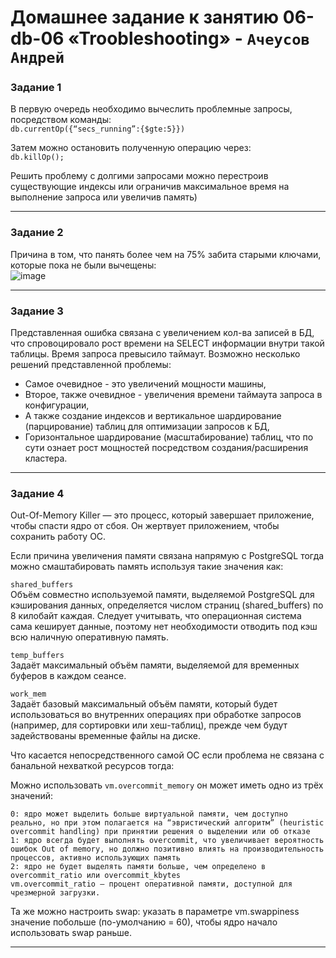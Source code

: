 # Домашнее задание к занятию 06-db-06 «Troobleshooting» - `Ачеусов Андрей`

### Задание 1

В первую очередь необходимо вычеслить проблемные запросы, посредством команды:  
`db.currentOp({“secs_running”:{$gte:5}})`  
  
Затем можно остановить полученную операцию через:  
`db.killOp();`
  
Решить проблему с долгими запросами можно перестроив существующие индексы или ограничив максимальное время на выполнение запроса или увеличив память)

---


### Задание 2


Причина в том, что панять более чем на 75% забита старыми ключами, которые пока не были вычещены:  
![image](https://github.com/AndrewAche/HW_ALL/assets/121398221/65f1764d-b46e-4e53-a468-ec2c6dd76925)


---


### Задание 3

Представленная ошибка cвязана с увеличением кол-ва записей в БД, что спровоцировало рост времени на SELECT информации внутри такой таблицы. Время запроса превысило таймаут.
Возможно несколько решений представленной проблемы:  

* Самое очевидное - это увеличений мощности машины,
* Второе, также очевидное - увеличения времени таймаута запроса в конфигурации,
* А также создание индексов и вертикальное шардирование (парцирование) таблиц для оптимизации запросов к БД,
* Горизонтальное шардирование (масштабирование) таблиц, что по сути ознает рост мощностей посредством создания/расширения кластера.

---


### Задание 4

Out-Of-Memory Killer — это процесс, который завершает приложение, чтобы спасти ядро от сбоя. Он жертвует приложением, чтобы сохранить работу ОС.   

Если причина увеличения памяти связана напрямую с PostgreSQL тогда можно смаштабировать память используя такие значения как:

`shared_buffers`  
Объём совместно используемой памяти, выделяемой PostgreSQL для кэширования данных, определяется числом страниц (shared_buffers) по 8 килобайт каждая. Следует учитывать, что операционная система сама кеширует данные, поэтому нет необходимости отводить под кэш всю наличную оперативную память.  

`temp_buffers`  
Задаёт максимальный объём памяти, выделяемой для временных буферов в каждом сеансе.  
 
`work_mem`  
Задаёт базовый максимальный объём памяти, который будет использоваться во внутренних операциях при обработке запросов (например, для сортировки или хеш-таблиц), прежде чем будут задействованы временные файлы на диске.  
 
Что касается непосредственного самой ОС если проблема не связана с банальной нехваткой ресурсов тогда:  

Можно использовать `vm.overcommit_memory` он может иметь одно из трёх значений:  

```
0: ядро может выделить больше виртуальной памяти, чем доступно реально, но при этом полагается на “эвристический алгоритм” (heuristic overcommit handling) при принятии решения о выделении или об отказе  
1: ядро всегда будет выполнять overcommit, что увеличивает вероятность ошибок Out of memory, но должно позитивно влиять на производительность процессов, активно использующих память  
2: ядро не будет выделять памяти больше, чем определено в overcommit_ratio или overcommit_kbytes  
vm.overcommit_ratio — процент оперативной памяти, доступной для чрезмерной загрузки.  
```

Та же можно настроить swap: указать в параметре vm.swappiness значение побольше (по-умолчанию = 60), чтобы ядро начало использовать swap раньше.  

---


